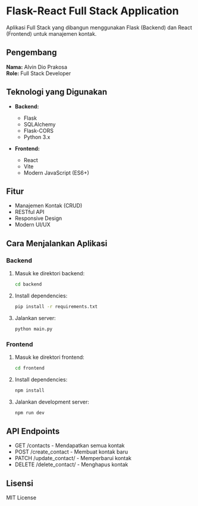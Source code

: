 # Flask-React Full Stack Application

Aplikasi Full Stack yang dibangun menggunakan Flask (Backend) dan React (Frontend) untuk manajemen kontak.

## Pengembang
**Nama:** Alvin Dio Prakosa  
**Role:** Full Stack Developer

## Teknologi yang Digunakan
- **Backend:**
  - Flask
  - SQLAlchemy
  - Flask-CORS
  - Python 3.x

- **Frontend:**
  - React
  - Vite
  - Modern JavaScript (ES6+)

## Fitur
- Manajemen Kontak (CRUD)
- RESTful API
- Responsive Design
- Modern UI/UX

## Cara Menjalankan Aplikasi

### Backend
1. Masuk ke direktori backend:
   ```bash
   cd backend
   ```
2. Install dependencies:
   ```bash
   pip install -r requirements.txt
   ```
3. Jalankan server:
   ```bash
   python main.py
   ```

### Frontend
1. Masuk ke direktori frontend:
   ```bash
   cd frontend
   ```
2. Install dependencies:
   ```bash
   npm install
   ```
3. Jalankan development server:
   ```bash
   npm run dev
   ```

## API Endpoints
- GET /contacts - Mendapatkan semua kontak
- POST /create_contact - Membuat kontak baru
- PATCH /update_contact/<id> - Memperbarui kontak
- DELETE /delete_contact/<id> - Menghapus kontak

## Lisensi
MIT License
 
